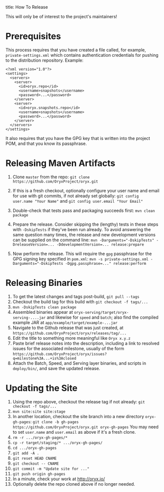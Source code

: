 title: How To Release
  
This will only be of interest to the project's maintainers!

# Prerequisites

This process requires that you have created a file called, for example, `private-settings.xml` which contains authentication credentials for pushing to the distribution repository. Example:

```
<?xml version="1.0"?>
<settings>
  <servers>
    <server>
      <id>oryx.repo</id>
      <username>snapshots</username>
      <password>...</password>
    </server>
    <server>
      <id>oryx.snapshots.repo</id>
      <username>snapshots</username>
      <password>...</password>
    </server>
  </servers>
</settings>
```

It also requires that you have the GPG key that is written into the project POM, and that you know its passphrase.

# Releasing Maven Artifacts

1. Clone `master` from the repo: `git clone https://github.com/OryxProject/oryx.git`

1. If this is a fresh checkout, optionally configure your user name and email for use with git commits, if not already set globally:
`git config user.name "Your Name"` and `git config user.email "Your Email"`

1. Double-check that tests pass and packaging succeeds first: `mvn clean package`

1. Prepare the release. Consider skipping the (lengthy) tests in these steps with `-DskipTests` if they've been run 
already. To avoid answering the same question many times, the release and new development versions can be 
supplied on the command line:
`mvn -Darguments="-DskipTests" -DreleaseVersion=... -DdevelopmentVersion=... release:prepare`

1. Now perform the release. This will require the `gpg` passphrase for the GPG signing key specified in `pom.xml`:
`mvn -s private-settings.xml -Darguments="-DskipTests -Dgpg.passphrase=..." release:perform`

# Releasing Binaries

1. To get the latest changes and tags post-build, `git pull --tags`
1. Checkout the build tag for this build with `git checkout -f tags/...`
1. `mvn -DskipTests clean package`
1. Assembled binaries appear at `oryx-serving/target/oryx-serving-....jar` and likewise for `speed` and `batch`; also find the compiled example JAR at `app/example/target/example-...jar`
1. Navigate to the Github release that was just created, at `https://github.com/OryxProject/oryx/releases/tag/...`
1. Edit the title to something more meaningful like `Oryx x.y.z`
1. Paste brief release notes into the description, including a link to resolved issues for the associated milestone, usually of the form `https://github.com/OryxProject/oryx/issues?q=milestone%3A...+is%3Aclosed`
1. Attach the Batch, Speed, and Serving layer binaries, and scripts in `deploy/bin/`, and save the updated release.

# Updating the Site

1. Using the repo above, checkout the release tag if not already: `git checkout -f tags/...`
1. `mvn site:site site:stage`
1. In another location, checkout the site branch into a new directory `oryx-gh-pages`:
`git clone -b gh-pages https://github.com/OryxProject/oryx.git oryx-gh-pages`
You may need to set `user.name` and `user.email` as above if it's a fresh clone.
1. `rm -r .../oryx-gh-pages/*`
1. `cp -r target/staging/* .../oryx-gh-pages/`
1. `cd .../oryx-gh-pages`
1. `git add -A .`
1. `git reset HEAD CNAME`
1. `git checkout -- CNAME`
1. `git commit -m "Update site for ..."`
1. `git push origin gh-pages`
1. In a minute, check your work at http://oryx.io/
1. Optionally delete the repo cloned above if no longer needed.